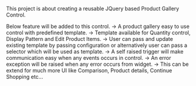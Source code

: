 This project is about creating a reusable JQuery based Product Gallery Control.

Below feature will be added to this control.
-> A product gallery easy to use control with predefined template.
-> Template available for Quantity control, Display Pattern and Edit Product Items.
-> User can pass and update existing template by passing configuration or alternatively user can pass a selector which will be used as template.
-> A self raised trigger will make communication easy when any events occurs in control.
-> An error exception will be raised when any error occurs from widget.
-> This can be extend for much more UI like Comparison, Product details, Continue Shopping etc...